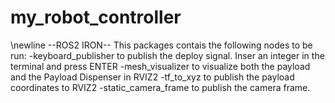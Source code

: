 # my_robot_controller
\newline --ROS2 IRON--
This packages contais the following nodes to be run:
-keyboard_publisher to publish the deploy signal. Inser an integer in the terminal and press ENTER
-mesh_visualizer to visualize both the payload and the Payload Dispenser in RVIZ2
-tf_to_xyz to publish the payload coordinates to RVIZ2
-static_camera_frame to publish the camera frame. 
